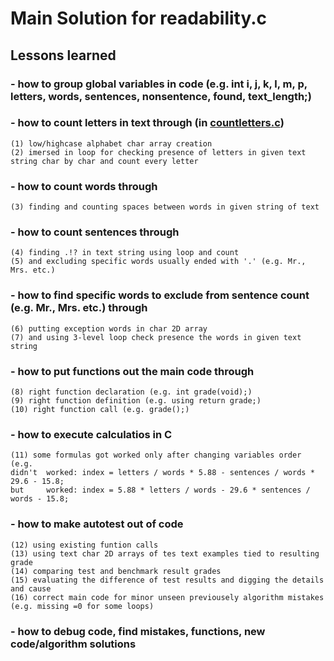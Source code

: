 # Main Solution for readability.c

## Lessons learned
### - how to group global variables in code (e.g. int i, j, k, l, m, p, letters, words, sentences, nonsentence, found, text_length;)
### - how to count letters in text through (in [countletters.c](.prerequisite_solutions/countletters.c))
    (1) low/highcase alphabet char array creation
    (2) imersed in loop for checking presence of letters in given text string char by char and count every letter
### - how to count words through
    (3) finding and counting spaces between words in given string of text
### - how to count sentences through
    (4) finding .!? in text string using loop and count 
    (5) and excluding specific words usually ended with '.' (e.g. Mr., Mrs. etc.)
### - how to find specific words to exclude from sentence count (e.g. Mr., Mrs. etc.) through 
    (6) putting exception words in char 2D array 
    (7) and using 3-level loop check presence the words in given text string
### - how to put functions out the main code through
    (8) right function declaration (e.g. int grade(void);)
    (9) right function definition (e.g. using return grade;)
    (10) right function call (e.g. grade();)
### - how to execute calculatios in C
    (11) some formulas got worked only after changing variables order 
    (e.g.   
    didn't  worked: index = letters / words * 5.88 - sentences / words * 29.6 - 15.8;
    but     worked: index = 5.88 * letters / words - 29.6 * sentences / words - 15.8;
### - how to make autotest out of code
    (12) using existing funtion calls 
    (13) using text char 2D arrays of tes text examples tied to resulting grade
    (14) comparing test and benchmark result grades
    (15) evaluating the difference of test results and digging the details and cause
    (16) correct main code for minor unseen previousely algorithm mistakes (e.g. missing =0 for some loops)
### - how to debug code, find mistakes, functions, new code/algorithm solutions
